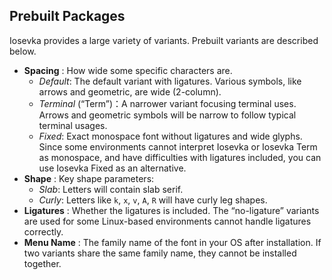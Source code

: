 ## Prebuilt Packages

Iosevka provides a large variety of variants. Prebuilt variants are described below.

- **Spacing** : How wide some specific characters are.
  - _Default_: The default variant with ligatures. Various symbols, like arrows and geometric, are wide (2-column).
  - _Terminal_ (“Term”)：A narrower variant focusing terminal uses. Arrows and geometric symbols will be narrow to follow typical terminal usages.
  - _Fixed_: Exact monospace font without ligatures and wide glyphs. Since some environments cannot interpret Iosevka or Iosevka Term as monospace, and have difficulties with ligatures included, you can use Iosevka Fixed as an alternative.
- **Shape** : Key shape parameters:
  - *Slab*: Letters will contain slab serif.
  - *Curly*: Letters like `k`, `x`, `v`, `A`, `R` will have curly leg shapes.
- **Ligatures** : Whether the ligatures is included. The “no-ligature” variants are used for some Linux-based environments cannot handle ligatures correctly.
- **Menu Name** : The family name of the font in your OS after installation. If two variants share the same family name, they cannot be installed together.
